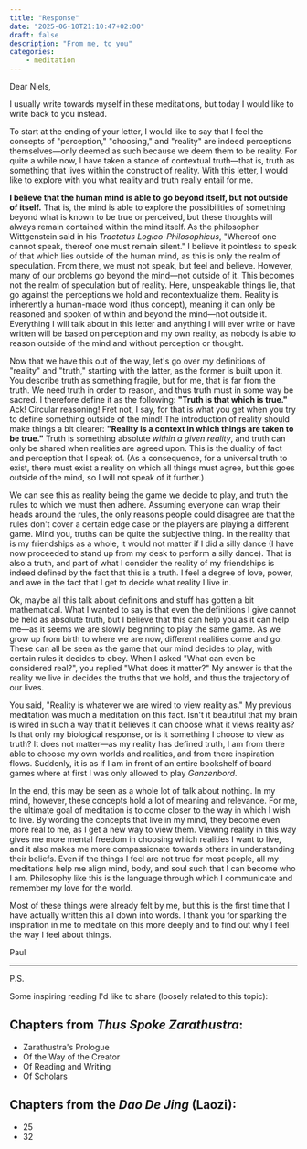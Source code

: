 ```yaml
---
title: "Response"
date: "2025-06-10T21:10:47+02:00"
draft: false
description: "From me, to you"
categories: 
    - meditation
---
```


Dear Niels,

I usually write towards myself in these meditations, but today I would like to write back to you instead.

To start at the ending of your letter, I would like to say that I feel the concepts of "perception," "choosing," and "reality" are indeed perceptions themselves—only deemed as such because we deem them to be reality. For quite a while now, I have taken a stance of contextual truth—that is, truth as something that lives within the construct of reality. With this letter, I would like to explore with you what reality and truth really entail for me.

__I believe that the human mind is able to go beyond itself, but not outside of itself.__ That is, the mind is able to explore the possibilities of something beyond what is known to be true or perceived, but these thoughts will always remain contained within the mind itself. As the philosopher Wittgenstein said in his *Tractatus Logico-Philosophicus*, "Whereof one cannot speak, thereof one must remain silent." I believe it pointless to speak of that which lies outside of the human mind, as this is only the realm of speculation. From there, we must not speak, but feel and believe. However, many of our problems go beyond the mind—not outside of it. This becomes not the realm of speculation but of reality. Here, unspeakable things lie, that go against the perceptions we hold and recontextualize them. Reality is inherently a human-made word (thus concept), meaning it can only be reasoned and spoken of within and beyond the mind—not outside it. Everything I will talk about in this letter and anything I will ever write or have written will be based on perception and my own reality, as nobody is able to reason outside of the mind and without perception or thought.

Now that we have this out of the way, let's go over my definitions of "reality" and "truth," starting with the latter, as the former is built upon it. You describe truth as something fragile, but for me, that is far from the truth. We need truth in order to reason, and thus truth must in some way be sacred. I therefore define it as the following: __"Truth is that which is true."__ Ack! Circular reasoning! Fret not, I say, for that is what you get when you try to define something outside of the mind! The introduction of reality should make things a bit clearer: __"Reality is a context in which things are taken to be true."__ Truth is something absolute *within a given reality*, and truth can only be shared when realities are agreed upon. This is the duality of fact and perception that I speak of. (As a consequence, for a universal truth to exist, there must exist a reality on which all things must agree, but this goes outside of the mind, so I will not speak of it further.)

We can see this as reality being the game we decide to play, and truth the rules to which we must then adhere. Assuming everyone can wrap their heads around the rules, the only reasons people could disagree are that the rules don't cover a certain edge case or the players are playing a different game. Mind you, truths can be quite the subjective thing. In the reality that is my friendships as a whole, it would not matter if I did a silly dance (I have now proceeded to stand up from my desk to perform a silly dance). That is also a truth, and part of what I consider the reality of my friendships is indeed defined by the fact that this is a truth. I feel a degree of love, power, and awe in the fact that I get to decide what reality I live in.

Ok, maybe all this talk about definitions and stuff has gotten a bit mathematical. What I wanted to say is that even the definitions I give cannot be held as absolute truth, but I believe that this can help you as it can help me—as it seems we are slowly beginning to play the same game. As we grow up from birth to where we are now, different realities come and go. These can all be seen as the game that our mind decides to play, with certain rules it decides to obey. When I asked "What can even be considered real?", you replied "What does it matter?" My answer is that the reality we live in decides the truths that we hold, and thus the trajectory of our lives.

You said, "Reality is whatever we are wired to view reality as." My previous meditation was much a meditation on this fact. Isn't it beautiful that my brain is wired in such a way that it believes it can choose what it views reality as? Is that only my biological response, or is it something I choose to view as truth? It does not matter—as my reality has defined truth, I am from there able to choose my own worlds and realities, and from there inspiration flows. Suddenly, it is as if I am in front of an entire bookshelf of board games where at first I was only allowed to play *Ganzenbord*.

In the end, this may be seen as a whole lot of talk about nothing. In my mind, however, these concepts hold a lot of meaning and relevance. For me, the ultimate goal of meditation is to come closer to the way in which I wish to live. By wording the concepts that live in my mind, they become even more real to me, as I get a new way to view them. Viewing reality in this way gives me more mental freedom in choosing which realities I want to live, and it also makes me more compassionate towards others in understanding their beliefs. Even if the things I feel are not true for most people, all my meditations help me align mind, body, and soul such that I can become who I am. Philosophy like this is the language through which I communicate and remember my love for the world. 

Most of these things were already felt by me, but this is the first time that I have actually written this all down into words. I thank you for sparking the inspiration in me to meditate on this more deeply and to find out why I feel the way I feel about things.

Paul

---

P.S.

Some inspiring reading I'd like to share (loosely related to this topic):

## Chapters from *Thus Spoke Zarathustra*:
- Zarathustra's Prologue  
- Of the Way of the Creator  
- Of Reading and Writing  
- Of Scholars  

## Chapters from the *Dao De Jing* (Laozi):
- 25  
- 32  
